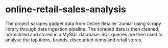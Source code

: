 # online-retail-sales-analysis
The project scrapes gadget data from Online Retailer 'Jumia' using scrapy library through data ingestion pipeline. The scraped data is then cleaned, normalized and stored in a MySQL database. SQL queries are then used to analyse the top items, brands, discounted items and retail stores.
